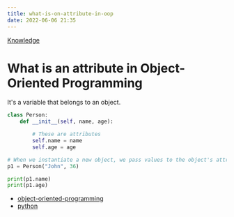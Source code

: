 ```yaml
---
title: what-is-on-attribute-in-oop
date: 2022-06-06 21:35
---
```


[Knowledge](Knowledge.md)

# What is an attribute in Object-Oriented Programming

It's a variable that belongs to an object.

```python
class Person:
    def __init__(self, name, age):

        # These are attributes
        self.name = name
        self.age = age

# When we instantiate a new object, we pass values to the object's attributes
p1 = Person("John", 36)

print(p1.name)
print(p1.age)
```

-   [object-oriented-programming](object-oriented-programming.md)
-   [python](python.md)
